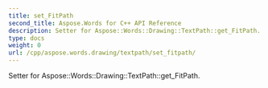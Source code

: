 ```yaml
---
title: set_FitPath
second_title: Aspose.Words for C++ API Reference
description: Setter for Aspose::Words::Drawing::TextPath::get_FitPath. 
type: docs
weight: 0
url: /cpp/aspose.words.drawing/textpath/set_fitpath/
---
```


Setter for Aspose::Words::Drawing::TextPath::get_FitPath. 

